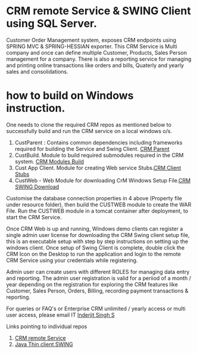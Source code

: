 # CRM remote Service & SWING Client using SQL Server.

Customer Order Management system, exposes CRM endpoints using SPRING MVC & SPRING-HESSIAN exporter.
This CRM Service is Multi company and once can define multiple Customer, Products, Sales Person management for a company. There is also a  reporting service for managing and printing online transactions like orders and bills, Quaterly and yearly sales and consolidations.

# how to build on Windows instruction.
One needs to clone the required CRM repos as mentioned below to successfully build and run the CRM service on a local windows o/s.

1. CustParent : Contains common dependencies including frameworks required for building the Service and Swing Client. [CRM Parent](https://github.com/ISingh2015/CustParent) 
2. CustBuild. Module to build required submodules required in the CRM system. [CRM Modules Build](https://github.com/ISingh2015/CustBuild) 
3. Cust App Client.  Module for creating Web service Stubs.[CRM Client Stubs](https://github.com/ISingh2015/CustAppClient) 
4. CustWeb - Web Module for downloading CrM Windows Setup File.[CRM SWING Download](https://github.com/ISingh2015/CustWeb) 

Customise the database connection properties in 4 above (Property file under resource folder), then build the CUSTWEB module to create the WAR File.
Run the CUSTWEB module in a tomcat container after deployment, to start the CRM Service.

Once CRM Web is up and running, Windows demo clients can register a single admin user license for downloading the CRM Swing client setup file, this is an executable setup with step by step instructions on setting up the windows client. Once setup of Swing Client is complete, double click the CRM Icon on the Desktop to run the application and login to the remote CRM Service using your credentials while registering. 

Admin user can create users with different ROLES for managing data entry and reporting. The admin user registration is valid for a periiod of a month  / year depending on the registration for exploring the CRM features like Customer, Sales Person, Orders, Billing, recording payment transactions & reporting. 

For queries or FAQ's or Enterprise CRM unlimited / yearly access or multi user access, please email IT [Inderjit Singh S](mailto:inderjitsanhotra@gmail.com?subject=[GitHub]%20Source%20Enterprise%20Access)

Links pointing to individual repos 
1. [CRM remote Service](https://github.com/ISingh2015/CustRenoteService) 
2. [Java Thin client SWING](https://github.com/ISingh2015/CustLoginManager)

